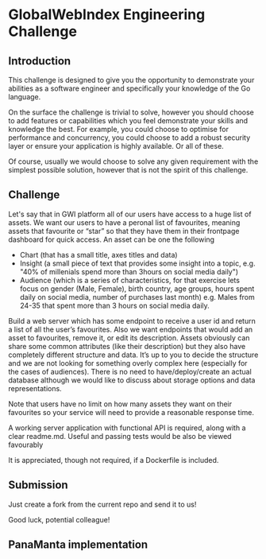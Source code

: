 # GlobalWebIndex Engineering Challenge

## Introduction

This challenge is designed to give you the opportunity to demonstrate your abilities as a software engineer and specifically your knowledge of the Go language.

On the surface the challenge is trivial to solve, however you should choose to add features or capabilities which you feel demonstrate your skills and knowledge the best. For example, you could choose to optimise for performance and concurrency, you could choose to add a robust security layer or ensure your application is highly available. Or all of these.

Of course, usually we would choose to solve any given requirement with the simplest possible solution, however that is not the spirit of this challenge.

## Challenge

Let's say that in GWI platform all of our users have access to a huge list of assets. We want our users to have a peronal list of favourites, meaning assets that favourite or “star” so that they have them in their frontpage dashboard for quick access. An asset can be one the following

- Chart (that has a small title, axes titles and data)
- Insight (a small piece of text that provides some insight into a topic, e.g. "40% of millenials spend more than 3hours on social media daily")
- Audience (which is a series of characteristics, for that exercise lets focus on gender (Male, Female), birth country, age groups, hours spent daily on social media, number of purchases last month)
  e.g. Males from 24-35 that spent more than 3 hours on social media daily.

Build a web server which has some endpoint to receive a user id and return a list of all the user’s favourites. Also we want endpoints that would add an asset to favourites, remove it, or edit its description. Assets obviously can share some common attributes (like their description) but they also have completely different structure and data. It’s up to you to decide the structure and we are not looking for something overly complex here (especially for the cases of audiences). There is no need to have/deploy/create an actual database although we would like to discuss about storage options and data representations.

Note that users have no limit on how many assets they want on their favourites so your service will need to provide a reasonable response time.

A working server application with functional API is required, along with a clear readme.md. Useful and passing tests would be also be viewed favourably

It is appreciated, though not required, if a Dockerfile is included.

## Submission

Just create a fork from the current repo and send it to us!

Good luck, potential colleague!

## PanaManta implementation
